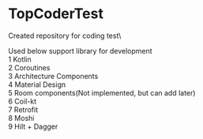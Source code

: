 # TopCoderTest
Created repository for coding test\

Used below support library for development \
1 Kotlin \
2 Coroutines\
3 Architecture Components\
4 Material Design\
5 Room components(Not implemented, but can add later)\
6 Coil-kt\
7 Retrofit\
8 Moshi\
9 Hilt + Dagger
